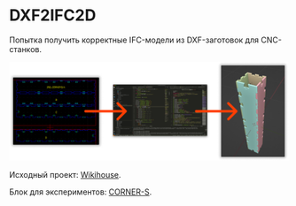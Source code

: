 # DXF2IFC2D

Попытка получить корректные IFC-модели из DXF-заготовок для CNC-станков.

![3-step process](./pics/DXF2IFC2D.png)

Исходный проект: [Wikihouse](https://github.com/wikihouseproject/Skylark).

Блок для экспериментов: [CORNER-S](https://www.wikihouse.cc/skylark-250/corner-s).
